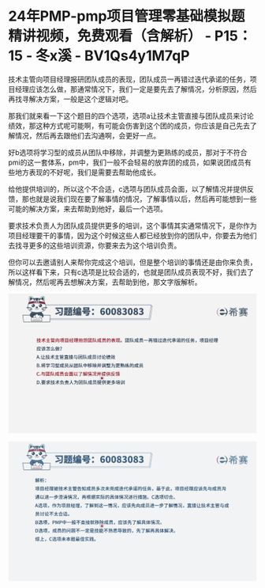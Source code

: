 # 24年PMP-pmp项目管理零基础模拟题精讲视频，免费观看（含解析） - P15：15 - 冬x溪 - BV1Qs4y1M7qP

技术主管向项目经理报研团队成员的表现，团队成员一再错过迭代承诺的任务，项目经理应该怎么做，那通常情况下，我们一定是要先去了解情况，分析原因，然后再找寻解决方案，一般是这个逻辑对吧。

那我们就来看一下这个题目的四个选项，选项a让技术主管直接与团队成员来讨论绩效，那这种方式呢可能啊，有可能会伤害到这个团的成员，你应该是自己先去了解情况，然后再去跟他们去沟通啊，会更好一点。

好b选项将学习型的成员从团队中移除，并调整为更熟练的成员，那对于不符合pmi的这一套体系，pm中，我们一般不会轻易的放弃团的成员，如果说团成员有些地方表现的不好呢，我们是需要去帮助他成长。

给他提供培训的，所以这个不合适，c选项与团队成员会面，以了解情况并提供反馈，那也就是说我们现在要了解事情的情况，了解事情以后，然后再可能想到一些可能的解决方案，来去帮助到他好，最后一个选项。

要求技术负责人为团队成员提供更多的培训，这个事情其实通常情况下，是你作为项目经理要干的事情，因为这个时候这些人都已经放到你的团队中，你要去为他们去找寻更多的这些培训资源，你要来去为这个培训负责。

但你可以去邀请别人来帮你完成这个培训，但是整个培训的事情还是由你来负责，所以这样看下来，只有c选项是比较合适的，也就是团队成员表现不好，我们去了解情况，然后呢再去想解决方案，去帮助到他，那文字版解析。



![](img/426cd0ddf667ba55a0b8980f058a05ec_1.png)

![](img/426cd0ddf667ba55a0b8980f058a05ec_2.png)